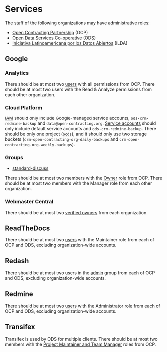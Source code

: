 # Services

The staff of the following organizations may have administrative roles:

* [Open Contracting Partnership](https://www.open-contracting.org/about/team/) (OCP)
* [Open Data Services Co-operative](http://opendataservices.coop) (ODS)
* [Iniciativa Latinoamericana por los Datos Abiertos](https://idatosabiertos.org/acerca-de-nosotros/) (ILDA)

## Google

### Analytics

There should be at most two [users](https://analytics.google.com/analytics/web/#/a35677147w162037252p163071392/admin/suiteusermanagement/account) with all permissions from OCP. There should be at most two users with the Read & Analyze permissions from each other organization.

### Cloud Platform

[IAM](https://console.cloud.google.com/iam-admin/iam?organizationId=1015889055088&project=ocds-172716) should only include Google-managed service accounts, `ods-crm-redmine-backup` and `data@open-contracting.org`. [Service accounts](https://console.cloud.google.com/iam-admin/serviceaccounts?organizationId=1015889055088&project=ocds-172716) should only include default service accounts and `ods-crm-redmine-backup`. There should be only one project ([`ocds`](https://console.cloud.google.com/home/dashboard?folder=&project=ocds-172716)), and it should only use two storage buckets (`crm-open-contracting-org-daily-backups` and `crm-open-contracting-org-weekly-backups`).

### Groups

* [standard-discuss](https://groups.google.com/a/open-contracting.org/forum/#!forum/standard-discuss)

There should be at most two members with the [Owner](https://support.google.com/a/answer/167094?hl=en) role from OCP. There should be at most two members with the Manager role from each other organization.

### Webmaster Central

There should be at most two [verified owners](https://www.google.com/webmasters/verification/details?hl=en&siteUrl=https://www.open-contracting.org/) from each organization.

## ReadTheDocs

There should be at most two [users](https://readthedocs.org/dashboard/ocds-standard-development-handbook/users/) with the Maintainer role from each of OCP and ODS, excluding organization-wide accounts.

## Redash

There should be at most two users in the [admin](http://live.redash.opencontracting.uk0.bigv.io:9090/groups/1) group from each of OCP and ODS, excluding organization-wide accounts.

## Redmine

There should be at most two [users](https://crm.open-contracting.org/users) with the Administrator role from each of OCP and ODS, excluding organization-wide accounts.

## Transifex

Transifex is used by ODS for multiple clients. There should be at most two members with the [Project Maintainer and Team Manager](https://docs.transifex.com/teams/understanding-user-roles) roles from OCP.
